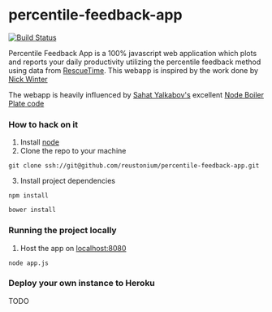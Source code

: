 # percentile-feedback-app

[![Build Status](https://travis-ci.org/reustonium/percentile-feedback-app.svg?branch=master)](https://travis-ci.org/reustonium/percentile-feedback-app)

Percentile Feedback App is a 100% javascript web application which plots and reports your daily productivity utilizing the percentile feedback method using data from [RescueTime](http://rescuetime.com).  This webapp is inspired by the work done by [Nick Winter](https://twitter.com/nwinter)

The webapp is heavily influenced by [Sahat Yalkabov's](https://github.com/sahat) excellent [Node Boiler Plate code](https://github.com/sahat/hackathon-starter)

### How to hack on it
1. Install [node](http://nodejs.org/)
2. Clone the repo to your machine

 ```
 git clone ssh://git@github.com/reustonium/percentile-feedback-app.git
 ```
3. Install project dependencies

 ```
 npm install
 ```
 
 ```
 bower install
 ```

### Running the project locally
1. Host the app on [localhost:8080](http://localhost:8080)

 ```
 node app.js
 ```
 
### Deploy your own instance to Heroku
TODO
 
